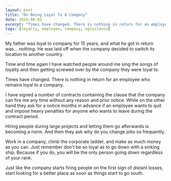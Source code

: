 ```yaml
---
layout: post
title: "On Being Loyal To A Company"
date: 2019-08-03
excerpt: "Times have changed. There is nothing in return for an employee who remains loyal to a company."
tags: [loyalty, employee, company, uglystance]
---
```



My father was loyal to company for 15 years, and what he got in return was… nothing. He was laid off when the company decided to switch its location to another country. 

Time and time again I have watched people around me sing the songs of loyalty and then getting screwed over by the company they were loyal to. 

Times have changed. There is nothing in return for an employee who remains loyal to a company.

I have signed a number of contracts containing the clause that the company can fire me any time without any reason and prior notice. While on the other hand they ask for a notice months in advance if an employee wants to quit and impose heavy penalties for anyone who wants to leave during the contract period.

Hiring people during large projects and letting them go afterwards is becoming a norm. And then they ask why do you change jobs so frequently.

Work in a company, climb the corporate ladder, and make as much money as you can. Just remember don't be so loyal as to go down with a sinking ship. Because if you do, you will be the only person going down regardless of your rank. 

Just like the company starts firing people on the first sign of distant losses, start looking for a better place as soon as things start to go south. 
